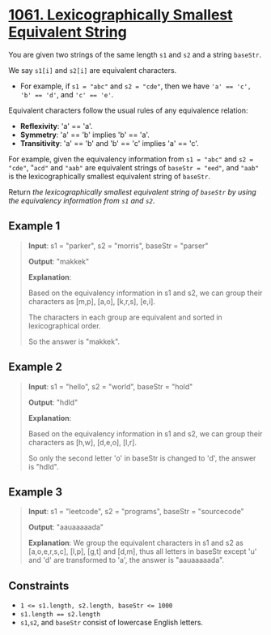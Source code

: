 # [1061. Lexicographically Smallest Equivalent String](https://leetcode.com/problems/lexicographically-smallest-equivalent-string)

You are given two strings of the same length `s1` and `s2` and a string `baseStr`.

We say `s1[i]` and `s2[i]` are equivalent characters.

- For example, if `s1 = "abc"` and `s2 = "cde"`, then we have `'a' == 'c', 'b' == 'd'`, and `'c' == 'e'`.

Equivalent characters follow the usual rules of any equivalence relation:
- **Reflexivity**: 'a' == 'a'.
- **Symmetry**: 'a' == 'b' implies 'b' == 'a'.
- **Transitivity**: 'a' == 'b' and 'b' == 'c' implies 'a' == 'c'.

For example, given the equivalency information from `s1 = "abc"` and `s2 = "cde"`, "`acd"` and `"aab"` are equivalent strings of `baseStr = "eed"`, and `"aab"` is the lexicographically smallest equivalent string of `baseStr`.

Return *the lexicographically smallest equivalent string of `baseStr` by using the equivalency information from `s1` and `s2`*.

## Example 1

> **Input**: s1 = "parker", s2 = "morris", baseStr = "parser"
>
> **Output**: "makkek"
>
> **Explanation**:
>
> Based on the equivalency information in s1 and s2, we can group their characters as [m,p], [a,o], [k,r,s], [e,i].
>
> The characters in each group are equivalent and sorted in lexicographical order.
>
> So the answer is "makkek".

## Example 2

> **Input**: s1 = "hello", s2 = "world", baseStr = "hold"
>
> **Output**: "hdld"
>
> **Explanation**: 
>
> Based on the equivalency information in s1 and s2, we can group their characters as [h,w], [d,e,o], [l,r].
>
> So only the second letter 'o' in baseStr is changed to 'd', the answer is "hdld".

## Example 3

> **Input**: s1 = "leetcode", s2 = "programs", baseStr = "sourcecode"
>
> **Output**: "aauaaaaada"
>
> **Explanation**: We group the equivalent characters in s1 and s2 as [a,o,e,r,s,c], [l,p], [g,t] and [d,m], thus all letters in baseStr except 'u' and 'd' are transformed to 'a', the answer is "aauaaaaada".

## Constraints

- `1 <= s1.length, s2.length, baseStr <= 1000`
- `s1.length == s2.length`
- `s1`,`s2`, and `baseStr` consist of lowercase English letters.